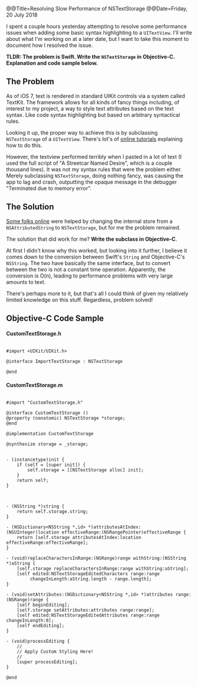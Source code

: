 @@Title=Resolving Slow Performance of NSTextStorage
@@Date=Friday, 20 July 2018

I spent a couple hours yesterday attempting to resolve some performance issues when adding some basic syntax highlighting to a `UITextView`. I'll write about what I'm working on at a later date, but I want to take this moment to document how I resolved the issue.

**TLDR:   The problem is Swift. Write the `NSTextStorage` in Objective-C.  Explanation and code sample below.**

## The Problem
As of iOS 7, text is rendered in standard UIKit controls via a system called TextKit. The framework allows for all kinds of fancy things including, of interest to my project, a way to style text attributes based on the text syntax. Like code syntax highlighting but based on arbitrary syntactical rules. 

Looking it up, the proper way to achieve this is by subclassing `NSTextStorage` of a `UITextView`.  There's lot's of [online tutorials](https://www.raywenderlich.com/50151/text-kit-tutorial) explaining how to do this. 

However, the textview performed terribly when I pasted in a lot of text (I used the full script of "A Streetcar Named Desire", which is a couple thousand lines).  It was not my syntax rules that were the problem either. Merely subclassing `NSTextStorage`, doing nothing fancy, was causing the app to lag and crash, outputting the opaque message in the debugger "Terminated due to memory error".

## The Solution
[Some folks online](https://stackoverflow.com/questions/37952726/sub-classing-nstextstorage-causes-significant-memory-issues) were helped by changing the internal store from a `NSAttributedString` to `NSTextStorage`, but for me the problem remained. 

The solution that did work for me? **Write the subclass in Objective-C**.  

At first I didn't know why this worked, but looking into it further, I believe it comes down to the conversion between Swift's `String` and Objective-C's `NSString`. The two have basically the same interface, but to convert between the two is not a constant time operation. Apparently, the conversion is O(n), leading to performance problems with very large amounts to text.  

There's perhaps more to it, but that's all I could think of given my relatively limited knowledge on this stuff. Regardless, problem solved!


## Objective-C Code Sample

#### CustomTextStorage.h

```objc

#import <UIKit/UIKit.h>

@interface ImportTextStorage : NSTextStorage

@end

```

#### CustomTextStorage.m

```objc

#import "CustomTextStorage.h"

@interface CustomTextStorage ()
@property (nonatomic) NSTextStorage *storage;
@end

@implementation CustomTextStorage

@synthesize storage = _storage;


- (instancetype)init {
    if (self = [super init]) {
        self.storage = [[NSTextStorage alloc] init];
    }
    return self;
}



- (NSString *)string {
    return self.storage.string;
}

- (NSDictionary<NSString *,id> *)attributesAtIndex:(NSUInteger)location effectiveRange:(NSRangePointer)effectiveRange {
    return [self.storage attributesAtIndex:location effectiveRange:effectiveRange];
}

- (void)replaceCharactersInRange:(NSRange)range withString:(NSString *)aString {
    [self.storage replaceCharactersInRange:range withString:aString];
    [self edited:NSTextStorageEditedCharacters range:range
         changeInLength:aString.length - range.length];
}

- (void)setAttributes:(NSDictionary<NSString *,id> *)attributes range:(NSRange)range {
    [self beginEditing];
    [self.storage setAttributes:attributes range:range];
    [self edited:NSTextStorageEditedAttributes range:range changeInLength:0];
    [self endEditing];
}

- (void)processEditing {
    //
    // Apply Custom Styling Here!
    //
    [super processEditing];
}

@end

```


